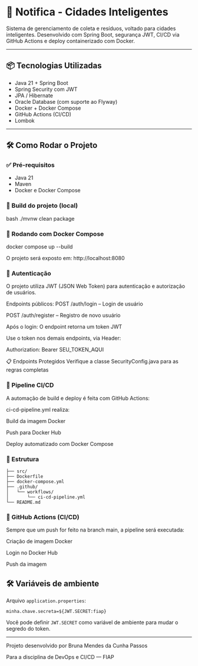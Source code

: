 # 🚀 Notifica - Cidades Inteligentes

Sistema de gerenciamento de coleta e resíduos, voltado para cidades inteligentes. Desenvolvido com Spring Boot, segurança JWT, CI/CD via GitHub Actions e deploy containerizado com Docker.

---

## 📦 Tecnologias Utilizadas

- Java 21 + Spring Boot
- Spring Security com JWT
- JPA / Hibernate
- Oracle Database (com suporte ao Flyway)
- Docker + Docker Compose
- GitHub Actions (CI/CD)
- Lombok

---

## 🛠️ Como Rodar o Projeto

### ✅ Pré-requisitos

- Java 21
- Maven
- Docker e Docker Compose

### 🔧 Build do projeto (local)

bash
./mvnw clean package

### 🐳 Rodando com Docker Compose

docker compose up --build

O projeto será exposto em: http://localhost:8080

###  🔐 Autenticação
O projeto utiliza JWT (JSON Web Token) para autenticação e autorização de usuários.

Endpoints públicos:
POST /auth/login – Login de usuário

POST /auth/register – Registro de novo usuário

Após o login:
O endpoint retorna um token JWT

Use o token nos demais endpoints, via Header:

Authorization: Bearer SEU_TOKEN_AQUI

📋 Endpoints Protegidos
Verifique a classe SecurityConfig.java para as regras completas


###  🔁 Pipeline CI/CD
A automação de build e deploy é feita com GitHub Actions:

ci-cd-pipeline.yml realiza:

Build da imagem Docker

Push para Docker Hub

Deploy automatizado com Docker Compose

###  📂 Estrutura

```notifica/
├── src/
├── Dockerfile
├── docker-compose.yml
├── .github/
│   └── workflows/
│       └── ci-cd-pipeline.yml
└── README.md

```

###  🐙 GitHub Actions (CI/CD)
Sempre que um push for feito na branch main, a pipeline será executada:

Criação de imagem Docker

Login no Docker Hub

Push da imagem

## 🛠️ Variáveis de ambiente

Arquivo `application.properties`:

```properties
minha.chave.secreta=${JWT.SECRET:fiap}
```

Você pode definir `JWT.SECRET` como variável de ambiente para mudar o segredo do token.


---


Projeto desenvolvido por Bruna Mendes da Cunha Passos

Para a disciplina de DevOps e CI/CD — FIAP

